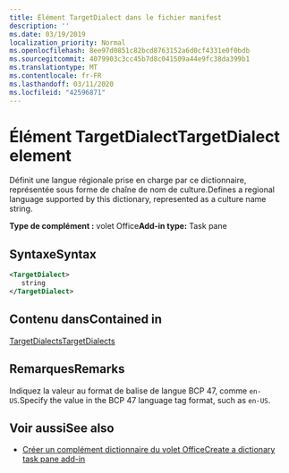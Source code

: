 ```yaml
---
title: Élément TargetDialect dans le fichier manifest
description: ''
ms.date: 03/19/2019
localization_priority: Normal
ms.openlocfilehash: 8ee97d0851c82bcd8763152a6d0cf4331e0f0bdb
ms.sourcegitcommit: 4079903c3cc45b7d8c041509a44e9fc38da399b1
ms.translationtype: MT
ms.contentlocale: fr-FR
ms.lasthandoff: 03/11/2020
ms.locfileid: "42596871"
---
```

# <a name="targetdialect-element"></a><span data-ttu-id="5de7d-102">Élément TargetDialect</span><span class="sxs-lookup"><span data-stu-id="5de7d-102">TargetDialect element</span></span>

<span data-ttu-id="5de7d-103">Définit une langue régionale prise en charge par ce dictionnaire, représentée sous forme de chaîne de nom de culture.</span><span class="sxs-lookup"><span data-stu-id="5de7d-103">Defines a regional language supported by this dictionary, represented as a culture name string.</span></span>

<span data-ttu-id="5de7d-104">**Type de complément :** volet Office</span><span class="sxs-lookup"><span data-stu-id="5de7d-104">**Add-in type:** Task pane</span></span>

## <a name="syntax"></a><span data-ttu-id="5de7d-105">Syntaxe</span><span class="sxs-lookup"><span data-stu-id="5de7d-105">Syntax</span></span>

```XML
<TargetDialect>
   string 
</TargetDialect>
```

## <a name="contained-in"></a><span data-ttu-id="5de7d-106">Contenu dans</span><span class="sxs-lookup"><span data-stu-id="5de7d-106">Contained in</span></span>

[<span data-ttu-id="5de7d-107">TargetDialects</span><span class="sxs-lookup"><span data-stu-id="5de7d-107">TargetDialects</span></span>](targetdialects.md)

## <a name="remarks"></a><span data-ttu-id="5de7d-108">Remarques</span><span class="sxs-lookup"><span data-stu-id="5de7d-108">Remarks</span></span>

<span data-ttu-id="5de7d-109">Indiquez la valeur au format de balise de langue BCP 47, comme `en-US`.</span><span class="sxs-lookup"><span data-stu-id="5de7d-109">Specify the value in the BCP 47 language tag format, such as  `en-US`.</span></span>

## <a name="see-also"></a><span data-ttu-id="5de7d-110">Voir aussi</span><span class="sxs-lookup"><span data-stu-id="5de7d-110">See also</span></span>

- [<span data-ttu-id="5de7d-111">Créer un complément dictionnaire du volet Office</span><span class="sxs-lookup"><span data-stu-id="5de7d-111">Create a dictionary task pane add-in</span></span>](../../word/dictionary-task-pane-add-ins.md)
